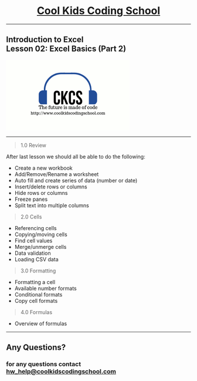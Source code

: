 # <center>**[Cool Kids Coding School](https://www.coolkidscodingschool.com)**</center>
---
## Introduction to Excel<br> Lesson 02: Excel Basics (Part 2)

![alt text][logo]

[logo]: ./images/ckcslogo.png

---

> 1.0 Review

After last lesson we should all be able to do the following:
+ Create a new workbook
+ Add/Remove/Rename a worksheet
+ Auto fill and create series of data (number or date)
+ Insert/delete rows or columns
+ Hide rows or columns
+ Freeze panes
+ Split text into multiple columns

> 2.0 Cells
+ Referencing cells
+ Copying/moving cells 
+ Find cell values
+ Merge/unmerge cells
+ Data validation
+ Loading CSV data

> 3.0 Formatting
+ Formatting a cell
+ Available number formats
+ Conditional formats
+ Copy cell formats

> 4.0 Formulas
+ Overview of formulas

---

## **Any Questions?**

### **for any questions contact hw_help@coolkidscodingschool.com**
